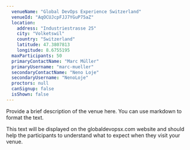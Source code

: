```yaml
---
  venueName: "Global DevOps Experience Switzerland"
  venueId: "AqOCUJcpFJJ7YGuP75aZ"
  location:
    address: "Industriestrasse 25"
    city: "Volketswil"
    country: "Switzerland"
    latitude: 47.3807813
    longitude: 8.6755195
  maxParticipants: 50
  primaryContactName: "Marc Müller"
  primaryUsername: "marc-mueller"
  secondaryContactName: "Neno Loje"
  secondaryUsername: "NenoLoje"
  proctors: null
  canSignup: false
  isShown: false
---
```


 
Provide a brief description of the venue here. You can use markdown to format the text.

This text will be displayed on the globaldevopsx.com website and should help the participants to understand what to expect when they visit your venue.

